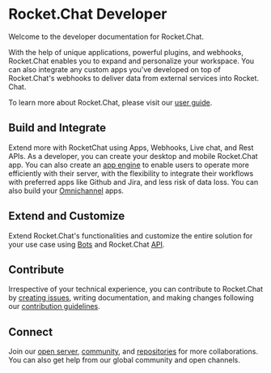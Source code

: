 # Rocket.Chat Developer

Welcome to the developer documentation for Rocket.Chat.&#x20;

With the help of unique applications, powerful plugins, and webhooks, Rocket.Chat enables you to expand and personalize your workspace. You can also integrate any custom apps you've developed on top of Rocket.Chat's webhooks to deliver data from external services into Rocket. Chat.

To learn more about Rocket.Chat, please visit our [user guide](https://docs.rocket.chat/).

## Build and Integrate

Extend more with RocketChat using Apps, Webhooks, Live chat, and Rest APIs. As a developer, you can create your desktop and mobile Rocket.Chat app. You can also create an [app engine](broken-reference) to enable users to operate more efficiently with their server, with the flexibility to integrate their workflows with preferred apps like Github and Jira, and less risk of data loss. You can also build your [Omnichannel](broken-reference) apps.

## Extend and Customize

Extend Rocket.Chat's functionalities and customize the entire solution for your use case using [Bots](broken-reference) and Rocket.Chat [API](reference/api/).

## Contribute

Irrespective of your technical experience, you can contribute to Rocket.Chat by [creating issues](https://github.com/RocketChat/Rocket.Chat/issues/new/choose), writing documentation, and making changes following our [contribution guidelines](broken-reference).

## Connect

Join our [open server](https://open.rocket.chat/), [community](https://community.rocket.chat/), and [repositories](https://github.com/RocketChat) for more collaborations. You can also get help from our global community and open channels.
